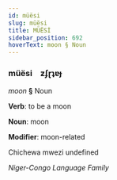 ```yaml
---
id: müësi
slug: müësi
title: MÜËSİ
sidebar_position: 692
hoverText: moon § Noun
---
```


### müësi&emsp;<span kind="abugida">ƶʄɽʇɐɟ</span>

*moon* **§** Noun

**Verb**: to be a moon

**Noun**: moon

**Modifier**: moon-related

Chichewa mwezi undefined

*Niger-Congo Language Family*